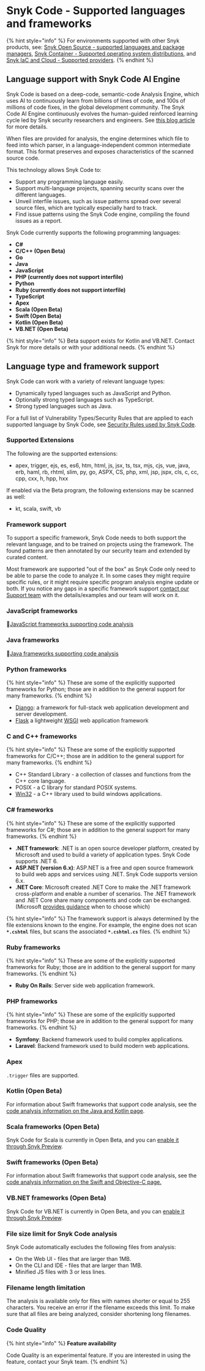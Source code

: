 # Snyk Code - Supported languages and frameworks

{% hint style="info" %}
For environments supported with other Snyk products, see: [Snyk Open Source - supported languages and package managers](../snyk-open-source/snyk-open-source-supported-languages-and-package-managers/), [Snyk Container - Supported operating system distributions](../snyk-container/how-snyk-container-works/supported-operating-system-distributions.md), and [Snyk IaC and Cloud - Supported providers](../../scan-infrastructure/supported-iac-and-cloud-providers.md).
{% endhint %}

## Language support with Snyk Code AI Engine

Snyk Code is based on a deep-code, semantic-code Analysis Engine, which uses AI to continuously learn from billions of lines of code, and 100s of millions of code fixes, in the global development community. The Snyk Code AI Engine continuously evolves the human-guided reinforced learning cycle led by Snyk security researchers and engineers. See [this blog article ](https://snyk.io/blog/advanced-technologies-behind-snyk-code/)for more details.

When files are provided for analysis, the engine determines which file to feed into which parser, in a language-independent common intermediate format. This format preserves and exposes characteristics of the scanned source code.

This technology allows Snyk Code to:

* Support any programming language easily.
* Support multi-language projects, spanning security scans over the different languages.
* Unveil interfile issues, such as issue patterns spread over several source files, which are typically especially hard to track.
* Find issue patterns using the Snyk Code engine, compiling the found issues as a report.

Snyk Code currently supports the following programming languages:

* **C#**
* **C/C++ (Open Beta)**
* **Go**
* **Java**
* **JavaScript**
* **PHP (currently does not support interfile)**
* **Python**
* **Ruby (currently does not support interfile)**
* **TypeScript**
* **Apex**
* **Scala (Open Beta)**
* **Swift (Open Beta)**
* **Kotlin (Open Beta)**
* **VB.NET (Open Beta)**

{% hint style="info" %}
Beta support exists for Kotlin and VB.NET. Contact Snyk for more details or with your additional needs.
{% endhint %}

## Language type and framework support

Snyk Code can work with a variety of relevant language types:

* Dynamically typed languages such as JavaScript and Python.
* Optionally strong typed languages such as TypeScript.
* Strong typed languages such as Java.

For a full list of Vulnerability Types/Security Rules that are applied to each supported language by Snyk Code, see [Security Rules used by Snyk Code](../../scan-application-code/snyk-code/broken-reference/).

### Supported Extensions

The following are the supported extensions:

* apex, trigger, ejs, es, es6, htm, html, js, jsx, ts, tsx, mjs, cjs, vue, java, erb, haml, rb, rhtml, slim, py, go, ASPX, CS, php, xml, jsp, jspx, cls, c, cc, cpp, cxx, h, hpp, hxx

If enabled via the Beta program, the following extensions may be scanned as well:

* kt, scala, swift, vb

### Framework support

To support a specific framework, Snyk Code needs to both support the relevant language, and to be trained on projects using the framework. The found patterns are then annotated by our security team and extended by curated content.

Most framework are supported "out of the box" as Snyk Code only need to be able to parse the code to analyze it. In some cases they might require specific rules, or it might require specific program analysis engine update or both. If you notice any gaps in a specific framework support [contact our Support team](https://support.snyk.io/hc/en-us/requests/new) with the details/examples and our team will work on it.

### JavaScript frameworks

:link:[JavaScript frameworks supporting code analysis](../supported-languages-and-frameworks/javascript.md#code-analysis)

### Java frameworks

:link:[Java frameworks supporting code analysis](../../scan-application-code/supported-languages-and-frameworks/java-and-kotlin.md#code-analysis)

### Python frameworks

{% hint style="info" %}
These are some of the explicitly supported frameworks for Python; those are in addition to the general support for many frameworks.
{% endhint %}

* [Django](https://www.djangoproject.com): a framework for full-stack web application development and server development.
* [Flask](https://palletsprojects.com/p/flask/) a lightweight [WSGI](https://wsgi.readthedocs.io) web application framework

### C and C++ frameworks

{% hint style="info" %}
These are some of the explicitly supported frameworks for C/C++; those are in addition to the general support for many frameworks.
{% endhint %}

* C++ Standard Library - a collection of classes and functions from the C++ core language.
* POSIX - a C library for standard POSIX systems.
* [Win32](https://win32-framework.sourceforge.net/) - a C++ library used to build windows applications.

### C# frameworks

{% hint style="info" %}
These are some of the explicitly supported frameworks for C#; those are in addition to the general support for many frameworks.
{% endhint %}

* **.NET framework**: .NET is an open source developer platform, created by Microsoft and used to build a variety of application types. Snyk Code supports .NET 6.
* **ASP.NET (version 6.x)**: ASP.NET is a free and open source framework to build web apps and services using .NET. Snyk Code supports version 6.x.
* **.NET Core**: Microsoft created .NET Core to make the .NET framework cross-platform and enable a number of scenarios. The .NET framework and .NET Core share many components and code can be exchanged. (Microsoft [provides guidance](https://docs.microsoft.com/en-us/dotnet/standard/choosing-core-framework-server) when to choose which)

{% hint style="info" %}
The framework support is always determined by the file extensions known to the engine. For example, the engine does not scan **`*.cshtml`** files, but scans the associated **`*.cshtml.cs`** files.
{% endhint %}

### Ruby frameworks

{% hint style="info" %}
These are some of the explicitly supported frameworks for Ruby; those are in addition to the general support for many frameworks.
{% endhint %}

* **Ruby On Rails**: Server side web application framework.

### PHP frameworks

{% hint style="info" %}
These are some of the explicitly supported frameworks for PHP; those are in addition to the general support for many frameworks.
{% endhint %}

* **Symfony**: Backend framework used to build complex applications.
* **Laravel**: Backend framework used to build modern web applications.

### Apex

`.trigger` files are supported.

### Kotlin (Open Beta)

For information about Swift frameworks that support code analysis, see the [code analysis information on the Java and Kotlin page](../../scan-application-code/supported-languages-and-frameworks/java-and-kotlin.md#code-analysis).

### Scala frameworks (Open Beta)

Snyk Code for Scala is currently in Open Beta, and you can [enable it through Snyk Preview](../../snyk-admin/manage-settings/snyk-preview.md).

### Swift frameworks (Open Beta)

For information about Swift frameworks that support code analysis, see the [code analysis information on the Swift and Objective-C page.](../../scan-application-code/supported-languages-and-frameworks/swift-and-objective-c.md)

### VB.NET frameworks (Open Beta)

Snyk Code for VB.NET is currently in Open Beta, and you can [enable it through Snyk Preview](../../snyk-admin/manage-settings/snyk-preview.md).

### File size limit for Snyk Code analysis

Snyk Code automatically excludes the following files from analysis:

* On the Web UI - files that are larger than 1MB.
* On the CLI and IDE - files that are larger than 1MB.
* Minified JS files with 3 or less lines.

### Filename length limitation

The analysis is available only for files with names shorter or equal to 255 characters. You receive an error if the filename exceeds this limit. To make sure that all files are being analyzed, consider shortening long filenames.

### Code Quality

{% hint style="info" %}
**Feature availability**

Code Quality is an experimental feature. If you are interested in using the feature, contact your Snyk team.
{% endhint %}
